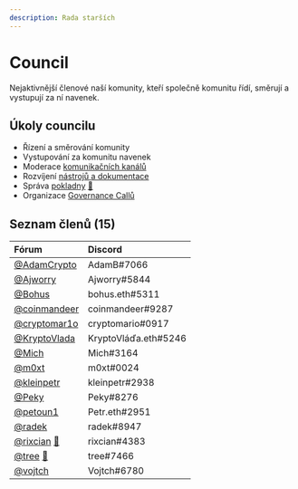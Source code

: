 ```yaml
---
description: Rada starších
---
```


# Council

Nejaktivnější členové naší komunity, kteří společně komunitu řídí, směrují a vystupují za ní navenek.

## Úkoly councilu

* Řízení a směrování komunity
* Vystupování za komunitu navenek
* Moderace [komunikačních kanálů](../komunikacni-kanaly/)
* Rozvíjení [nástrojů a dokumentace](../nastroje/)
* Správa [pokladny](pokladna.md) [🔑](https://emojipedia.org/key/)
* Organizace [Governance Callů](governance-call/)

## Seznam členů \(15\)

| Fórum | Discord |
| :--- | :--- |
| [@AdamCrypto](https://forum.gwei.cz/u/adamcrypto) | AdamB\#7066 |
| [@Ajworry](https://forum.gwei.cz/u/ajworry) | Ajworry\#5844 |
| [@Bohus](https://forum.gwei.cz/u/bohus) | bohus.eth\#5311 |
| [@coinmandeer](https://forum.gwei.cz/u/coinmandeer) | coinmandeer\#9287 |
| [@cryptomar1o](https://forum.gwei.cz/u/cryptomar1o) | cryptomario\#0917 |
| [@KryptoVlada](https://forum.gwei.cz/u/kryptovlada) | KryptoVláďa.eth\#5246 |
| [@Mich](https://forum.gwei.cz/u/mich) | Mich\#3164 |
| [@m0xt](https://forum.gwei.cz/u/m0xt) | m0xt\#0024 |
| [@kleinpetr](https://forum.gwei.cz/u/kleinpetr) | kleinpetr\#2938 |
| [@Peky](https://forum.gwei.cz/u/peky) | Peky\#8276 |
| [@petoun1](https://forum.gwei.cz/u/petoun1) | Petr.eth\#2951 |
| [@radek](https://forum.gwei.cz/u/radek) | radek\#8947 |
| [@rixcian](https://forum.gwei.cz/u/rixcian) [🔑](https://emojipedia.org/key/) | rixcian\#4383 |
| [@tree](https://forum.gwei.cz/u/tree) [🔑](https://emojipedia.org/key/) | tree\#7466 |
| [@vojtch](https://forum.gwei.cz/u/vojtch) | Vojtch\#6780 |

